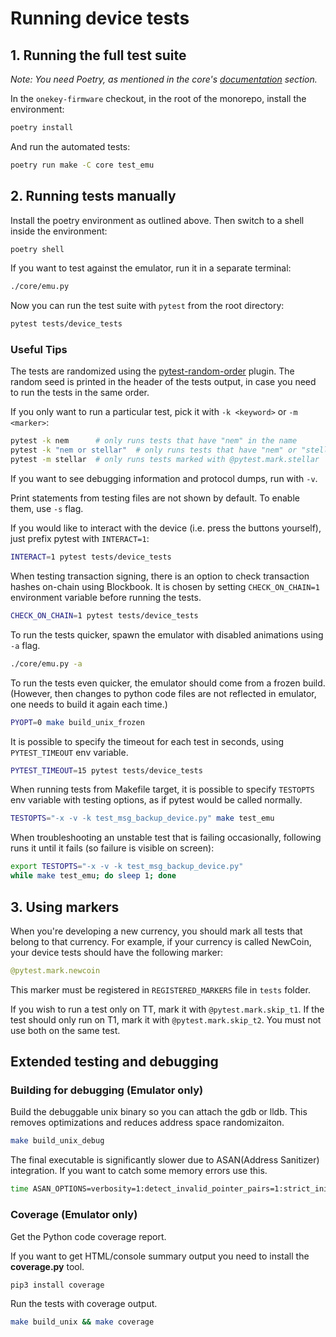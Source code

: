 # Running device tests

## 1. Running the full test suite

_Note: You need Poetry, as mentioned in the core's [documentation](https://github.com/OneKeyHQ/firmware/tree/master/docs/core/) section._

In the `onekey-firmware` checkout, in the root of the monorepo, install the environment:

```sh
poetry install
```

And run the automated tests:

```sh
poetry run make -C core test_emu
```

## 2. Running tests manually

Install the poetry environment as outlined above. Then switch to a shell inside the
environment:

```sh
poetry shell
```

If you want to test against the emulator, run it in a separate terminal:
```sh
./core/emu.py
```

Now you can run the test suite with `pytest` from the root directory:
```sh
pytest tests/device_tests
```

### Useful Tips

The tests are randomized using the [pytest-random-order] plugin. The random seed is printed in the header of the tests output, in case you need to run the tests in the same order.

If you only want to run a particular test, pick it with `-k <keyword>` or `-m <marker>`:

```sh
pytest -k nem      # only runs tests that have "nem" in the name
pytest -k "nem or stellar"  # only runs tests that have "nem" or "stellar" in the name
pytest -m stellar  # only runs tests marked with @pytest.mark.stellar
```

If you want to see debugging information and protocol dumps, run with `-v`.

Print statements from testing files are not shown by default. To enable them, use `-s` flag.

If you would like to interact with the device (i.e. press the buttons yourself), just prefix pytest with `INTERACT=1`:

```sh
INTERACT=1 pytest tests/device_tests
```

When testing transaction signing, there is an option to check transaction hashes on-chain using Blockbook. It is chosen by setting `CHECK_ON_CHAIN=1` environment variable before running the tests.

```sh
CHECK_ON_CHAIN=1 pytest tests/device_tests
```

To run the tests quicker, spawn the emulator with disabled animations using `-a` flag.

```sh
./core/emu.py -a
```

To run the tests even quicker, the emulator should come from a frozen build. (However, then changes to python code files are not reflected in emulator, one needs to build it again each time.)

```sh
PYOPT=0 make build_unix_frozen
```

It is possible to specify the timeout for each test in seconds, using `PYTEST_TIMEOUT` env variable.
```sh
PYTEST_TIMEOUT=15 pytest tests/device_tests
```

When running tests from Makefile target, it is possible to specify `TESTOPTS` env variable with testing options, as if pytest would be called normally.

```sh
TESTOPTS="-x -v -k test_msg_backup_device.py" make test_emu
```

When troubleshooting an unstable test that is failing occasionally, following runs it until it fails (so failure is visible on screen):

```sh
export TESTOPTS="-x -v -k test_msg_backup_device.py"
while make test_emu; do sleep 1; done
```

## 3. Using markers

When you're developing a new currency, you should mark all tests that belong to that
currency. For example, if your currency is called NewCoin, your device tests should have
the following marker:

```python
@pytest.mark.newcoin
```

This marker must be registered in `REGISTERED_MARKERS` file in `tests` folder.

If you wish to run a test only on TT, mark it with `@pytest.mark.skip_t1`.
If the test should only run on T1, mark it with `@pytest.mark.skip_t2`.
You must not use both on the same test.

[pytest-random-order]: https://pypi.org/project/pytest-random-order/

## Extended testing and debugging

### Building for debugging (Emulator only)

Build the debuggable unix binary so you can attach the gdb or lldb.
This removes optimizations and reduces address space randomizaiton.

```sh
make build_unix_debug
```

The final executable is significantly slower due to ASAN(Address Sanitizer) integration.
If you want to catch some memory errors use this.

```sh
time ASAN_OPTIONS=verbosity=1:detect_invalid_pointer_pairs=1:strict_init_order=true:strict_string_checks=true TREZOR_PROFILE="" poetry run make test_emu
```

### Coverage (Emulator only)

Get the Python code coverage report.

If you want to get HTML/console summary output you need to install the __coverage.py__ tool.

```sh
pip3 install coverage
```

Run the tests with coverage output.

```sh
make build_unix && make coverage
```
